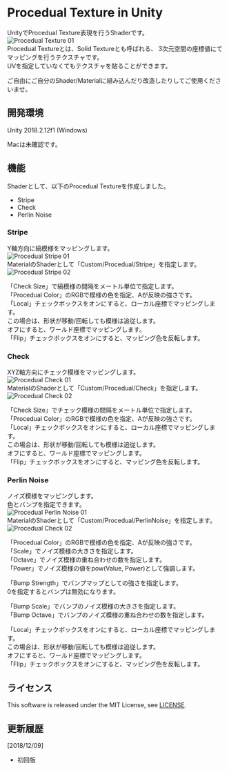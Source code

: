 # Procedual Texture in Unity

UnityでProcedual Texture表現を行うShaderです。    
![Procedual Texture 01](./images/procedual_01.jpg)    
Procedual Textureとは、Solid Textureとも呼ばれる、
3次元空間の座標値にてマッピングを行うテクスチャです。    
UVを指定していなくてもテクスチャを貼ることができます。    

ご自由にご自分のShader/Materialに組み込んだり改造したりしてご使用くださいませ。    

## 開発環境

Unity 2018.2.12f1 (Windows)

Macは未確認です。    

## 機能

Shaderとして、以下のProcedual Textureを作成しました。    

* Stripe
* Check
* Perlin Noise

### Stripe

Y軸方向に縞模様をマッピングします。    
![Procedual Stripe 01](./images/procedual_stripe_01.jpg)    
MaterialのShaderとして「Custom/Procedual/Stripe」を指定します。    
![Procedual Stripe 02](./images/procedual_stripe_02.png)    

「Check Size」で縞模様の間隔をメートル単位で指定します。    
「Procedual Color」のRGBで模様の色を指定、Aが反映の強さです。    
「Local」チェックボックスをオンにすると、ローカル座標でマッピングします。    
この場合は、形状が移動/回転しても模様は追従します。    
オフにすると、ワールド座標でマッピングします。    
「Flip」チェックボックスをオンにすると、マッピング色を反転します。    

### Check

XYZ軸方向にチェック模様をマッピングします。    
![Procedual Check 01](./images/procedual_check_01.jpg)    
MaterialのShaderとして「Custom/Procedual/Check」を指定します。    
![Procedual Check 02](./images/procedual_check_02.png)    

「Check Size」でチェック模様の間隔をメートル単位で指定します。    
「Procedual Color」のRGBで模様の色を指定、Aが反映の強さです。    
「Local」チェックボックスをオンにすると、ローカル座標でマッピングします。    
この場合は、形状が移動/回転しても模様は追従します。    
オフにすると、ワールド座標でマッピングします。    
「Flip」チェックボックスをオンにすると、マッピング色を反転します。    

### Perlin Noise

ノイズ模様をマッピングします。    
色とバンプを指定できます。    
![Procedual Perlin Noise 01](./images/procedual_PerlinNoise_01.jpg)    
MaterialのShaderとして「Custom/Procedual/PerlinNoise」を指定します。    
![Procedual Check 02](./images/procedual_PerlinNoise_02.png)    

「Procedual Color」のRGBで模様の色を指定、Aが反映の強さです。    
「Scale」でノイズ模様の大きさを指定します。    
「Octave」でノイズ模様の重ね合わせの数を指定します。    
「Power」でノイズ模様の値をpow(Value, Power)として強調します。    

「Bump Strength」でバンプマップとしての強さを指定します。    
0を指定するとバンプは無効になります。    

「Bump Scale」でバンプのノイズ模様の大きさを指定します。    
「Bump Octave」でバンプのノイズ模様の重ね合わせの数を指定します。    

「Local」チェックボックスをオンにすると、ローカル座標でマッピングします。    
この場合は、形状が移動/回転しても模様は追従します。    
オフにすると、ワールド座標でマッピングします。    
「Flip」チェックボックスをオンにすると、マッピング色を反転します。    

## ライセンス  

This software is released under the MIT License, see [LICENSE](./LICENSE).  

## 更新履歴

[2018/12/09]    
* 初回版

